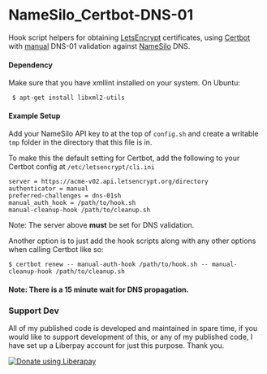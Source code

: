 # NameSilo_Certbot-DNS-01
Hook script helpers for obtaining [LetsEncrypt](https://letsencrypt.org/) certificates, using [Certbot](https://certbot.eff.org/) with [manual](https://certbot.eff.org/docs/using.html#manual) DNS-01 validation against [NameSilo](https://www.namesilo.com/) DNS.

#### Dependency
Make sure that you have xmllint installed on your system. On Ubuntu:
```
 $ apt-get install libxml2-utils
```
#### Example Setup
Add your NameSilo API key to at the top of `config.sh` and create a writable `tmp` folder in the directory that this file is in.  

To make this the default setting for Certbot, add the following to your Certbot config at `/etc/letsencrypt/cli.ini`

```
server = https://acme-v02.api.letsencrypt.org/directory
authenticator = manual
preferred-challenges = dns-01sh
manual_auth_hook = /path/to/hook.sh
manual-cleanup-hook /path/to/cleanup.sh
```
Note: The server above **must** be set for DNS validation.  

Another option is to just add the hook scripts along with any other options when calling Certbot like so:
```
$ certbot renew -- manual-auth-hook /path/to/hook.sh -- manual-cleanup-hook /path/to/cleanup.sh
```
#### Note: There is a 15 minute wait for DNS propagation.

### Support Dev
All of my published code is developed and maintained in spare time, if you would like to support development of this, or any of my published code, I have set up a Liberpay account for just this purpose. Thank you.

<noscript><a href="https://liberapay.com/joshu42/donate"><img alt="Donate using Liberapay" src="https://liberapay.com/assets/widgets/donate.svg"></a></noscript>
